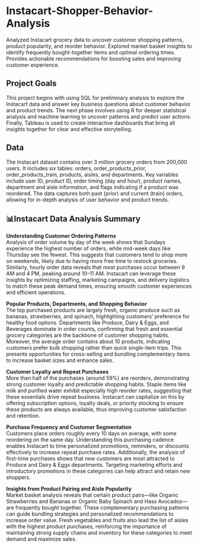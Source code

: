 # Instacart-Shopper-Behavior-Analysis
Analyzed Instacart grocery data to uncover customer shopping patterns, product popularity, and reorder behavior. Explored market basket insights to identify frequently bought-together items and optimal ordering times. Provides actionable recommendations for boosting sales and improving customer experience.

## Project Goals
This project begins with using SQL for preliminary analysis to explore the Instacart data and answer key business questions about customer behavior and product trends. The next phase involves using R for deeper statistical analysis and machine learning to uncover patterns and predict user actions. Finally, Tableau is used to create interactive dashboards that bring all insights together for clear and effective storytelling.

## Data
The Instacart dataset contains over 3 million grocery orders from 200,000 users. It includes six tables: orders, order_products_prior, order_products_train, products, aisles, and departments. Key variables include user ID, product ID, order timing (day and hour), product names, department and aisle information, and flags indicating if a product was reordered. The data captures both past (prior) and current (train) orders, allowing for in-depth analysis of user behavior and product trends.

## 📊Instacart Data Analysis Summary

**Understanding Customer Ordering Patterns**</br>
Analysis of order volume by day of the week shows that Sundays experience the highest number of orders, while mid-week days like Thursday see the fewest. This suggests that customers tend to shop more on weekends, likely due to having more free time to restock groceries. Similarly, hourly order data reveals that most purchases occur between 9 AM and 4 PM, peaking around 10–11 AM. Instacart can leverage these insights by optimizing staffing, marketing campaigns, and delivery logistics to match these peak demand times, ensuring smooth customer experiences and efficient operations.

**Popular Products, Departments, and Shopping Behavior**</br>
The top purchased products are largely fresh, organic produce such as bananas, strawberries, and spinach, highlighting customers’ preference for healthy food options. Departments like Produce, Dairy & Eggs, and Beverages dominate in order counts, confirming that fresh and essential grocery categories are the backbone of customer shopping habits. Moreover, the average order contains about 10 products, indicating customers prefer bulk shopping rather than quick single-item trips. This presents opportunities for cross-selling and bundling complementary items to increase basket sizes and enhance sales.

**Customer Loyalty and Repeat Purchases**</br>
More than half of the purchases (around 59%) are reorders, demonstrating strong customer loyalty and predictable shopping habits. Staple items like milk and purified water exhibit especially high reorder rates, suggesting that these essentials drive repeat business. Instacart can capitalize on this by offering subscription options, loyalty deals, or priority stocking to ensure these products are always available, thus improving customer satisfaction and retention.

**Purchase Frequency and Customer Segmentation**</br>
Customers place orders roughly every 10 days on average, with some reordering on the same day. Understanding this purchasing cadence enables Instacart to time personalized promotions, reminders, or discounts effectively to increase repeat purchase rates. Additionally, the analysis of first-time purchases shows that new customers are most attracted to Produce and Dairy & Eggs departments. Targeting marketing efforts and introductory promotions in these categories can help attract and retain new shoppers.

**Insights from Product Pairing and Aisle Popularity**</br>
Market basket analysis reveals that certain product pairs—like Organic Strawberries and Bananas or Organic Baby Spinach and Hass Avocados—are frequently bought together. These complementary purchasing patterns can guide bundling strategies and personalized recommendations to increase order value. Fresh vegetables and fruits also lead the list of aisles with the highest product purchases, reinforcing the importance of maintaining strong supply chains and inventory for these categories to meet demand and maximize sales.
